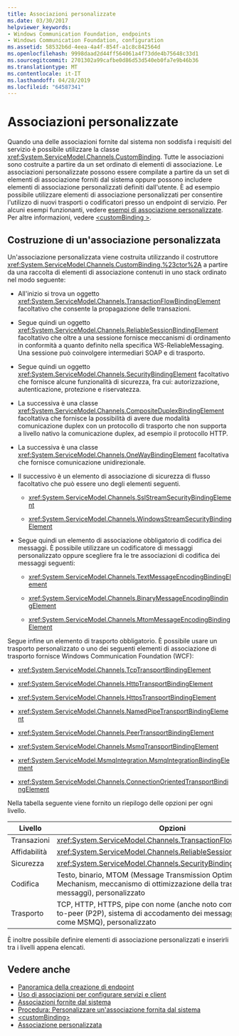 ```yaml
---
title: Associazioni personalizzate
ms.date: 03/30/2017
helpviewer_keywords:
- Windows Communication Foundation, endpoints
- Windows Communication Foundation, configuration
ms.assetid: 58532b6d-4eea-4a4f-854f-a1c8c842564d
ms.openlocfilehash: 9998daad2d44ff564061a4f73dde4b75648c33d1
ms.sourcegitcommit: 2701302a99cafbe0d86d53d540eb0fa7e9b46b36
ms.translationtype: MT
ms.contentlocale: it-IT
ms.lasthandoff: 04/28/2019
ms.locfileid: "64587341"
---
```

# <a name="custom-bindings"></a>Associazioni personalizzate
Quando una delle associazioni fornite dal sistema non soddisfa i requisiti del servizio è possibile utilizzare la classe <xref:System.ServiceModel.Channels.CustomBinding>. Tutte le associazioni sono costruite a partire da un set ordinato di elementi di associazione. Le associazioni personalizzate possono essere compilate a partire da un set di elementi di associazione forniti dal sistema oppure possono includere elementi di associazione personalizzati definiti dall'utente. È ad esempio possibile utilizzare elementi di associazione personalizzati per consentire l'utilizzo di nuovi trasporti o codificatori presso un endpoint di servizio. Per alcuni esempi funzionanti, vedere [esempi di associazione personalizzate](https://docs.microsoft.com/previous-versions/dotnet/netframework-3.5/ms751479(v=vs.90)). Per altre informazioni, vedere [ \<customBinding >](../../../../docs/framework/configure-apps/file-schema/wcf/custombinding.md).  
  
## <a name="construction-of-a-custom-binding"></a>Costruzione di un'associazione personalizzata  
 Un'associazione personalizzata viene costruita utilizzando il costruttore <xref:System.ServiceModel.Channels.CustomBinding.%23ctor%2A> a partire da una raccolta di elementi di associazione contenuti in uno stack ordinato nel modo seguente:  
  
- All'inizio si trova un oggetto <xref:System.ServiceModel.Channels.TransactionFlowBindingElement> facoltativo che consente la propagazione delle transazioni.  
  
- Segue quindi un oggetto <xref:System.ServiceModel.Channels.ReliableSessionBindingElement> facoltativo che oltre a una sessione fornisce meccanismi di ordinamento in conformità a quanto definito nella specifica WS-ReliableMessaging. Una sessione può coinvolgere intermediari SOAP e di trasporto.  
  
- Segue quindi un oggetto <xref:System.ServiceModel.Channels.SecurityBindingElement> facoltativo che fornisce alcune funzionalità di sicurezza, fra cui: autorizzazione, autenticazione, protezione e riservatezza.  
  
- La successiva è una classe <xref:System.ServiceModel.Channels.CompositeDuplexBindingElement> facoltativa che fornisce la possibilità di avere due modalità comunicazione duplex con un protocollo di trasporto che non supporta a livello nativo la comunicazione duplex, ad esempio il protocollo HTTP.  
  
- La successiva è una classe <xref:System.ServiceModel.Channels.OneWayBindingElement> facoltativa che fornisce comunicazione unidirezionale.  
  
- Il successivo è un elemento di associazione di sicurezza di flusso facoltativo che può essere uno degli elementi seguenti.  
  
    - <xref:System.ServiceModel.Channels.SslStreamSecurityBindingElement>  
  
    - <xref:System.ServiceModel.Channels.WindowsStreamSecurityBindingElement>  
  
- Segue quindi un elemento di associazione obbligatorio di codifica dei messaggi. È possibile utilizzare un codificatore di messaggi personalizzato oppure scegliere fra le tre associazioni di codifica dei messaggi seguenti:  
  
    - <xref:System.ServiceModel.Channels.TextMessageEncodingBindingElement>  
  
    - <xref:System.ServiceModel.Channels.BinaryMessageEncodingBindingElement>  
  
    - <xref:System.ServiceModel.Channels.MtomMessageEncodingBindingElement>  
  
 Segue infine un elemento di trasporto obbligatorio. È possibile usare un trasporto personalizzato o uno dei seguenti elementi di associazione di trasporto fornisce Windows Communication Foundation (WCF):  
  
- <xref:System.ServiceModel.Channels.TcpTransportBindingElement>  
  
- <xref:System.ServiceModel.Channels.HttpTransportBindingElement>  
  
- <xref:System.ServiceModel.Channels.HttpsTransportBindingElement>  
  
- <xref:System.ServiceModel.Channels.NamedPipeTransportBindingElement>  
  
- <xref:System.ServiceModel.Channels.PeerTransportBindingElement>  
  
- <xref:System.ServiceModel.Channels.MsmqTransportBindingElement>  
  
- <xref:System.ServiceModel.MsmqIntegration.MsmqIntegrationBindingElement>  
  
- <xref:System.ServiceModel.Channels.ConnectionOrientedTransportBindingElement>  
  
 Nella tabella seguente viene fornito un riepilogo delle opzioni per ogni livello.  
  
|Livello|Opzioni|Obbligatorio|  
|-----------|-------------|--------------|  
|Transazioni|<xref:System.ServiceModel.Channels.TransactionFlowBindingElement>|No|  
|Affidabilità|<xref:System.ServiceModel.Channels.ReliableSessionBindingElement>|No|  
|Sicurezza|<xref:System.ServiceModel.Channels.SecurityBindingElement>|No|  
|Codifica|Testo, binario, MTOM (Message Transmission Optimization Mechanism, meccanismo di ottimizzazione della trasmissione dei messaggi), personalizzato|Yes|  
|Trasporto|TCP, HTTP, HTTPS, pipe con nome (anche noto come IPC), Peer-to-peer (P2P), sistema di accodamento dei messaggi (anche noto come MSMQ), personalizzato|Yes|  
  
 È inoltre possibile definire elementi di associazione personalizzati e inserirli tra i livelli appena elencati.  
  
## <a name="see-also"></a>Vedere anche

- [Panoramica della creazione di endpoint](../../../../docs/framework/wcf/endpoint-creation-overview.md)
- [Uso di associazioni per configurare servizi e client](../../../../docs/framework/wcf/using-bindings-to-configure-services-and-clients.md)
- [Associazioni fornite dal sistema](../../../../docs/framework/wcf/system-provided-bindings.md)
- [Procedura: Personalizzare un'associazione fornita dal sistema](../../../../docs/framework/wcf/extending/how-to-customize-a-system-provided-binding.md)
- [\<customBinding>](../../../../docs/framework/configure-apps/file-schema/wcf/custombinding.md)
- [Associazione personalizzata](../../../../docs/framework/wcf/samples/custom-binding.md)
